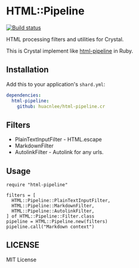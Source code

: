 # HTML::Pipeline

[![Build status](https://travis-ci.org/huacnlee/html-pipeline.cr.svg?branch=master)](https://travis-ci.org/huacnlee/html-pipeline.cr)

HTML processing filters and utilities for Crystal.

This is Crystal implement like [html-pipeline](https://github.com/jch/html-pipeline) in Ruby.

## Installation

Add this to your application's `shard.yml`:

```yaml
dependencies:
  html-pipeline:
    github: huacnlee/html-pipeline.cr
```

## Filters

- PlainTextInputFilter - HTML.escape
- MarkdownFilter
- AutolinkFilter - Autolink for any urls.

## Usage

```crystal
require "html-pipeline"

filters = [
  HTML::Pipeline::PlainTextInputFilter,
  HTML::Pipeline::MarkdownFilter,
  HTML::Pipeline::AutolinkFilter,
] of HTML::Pipeline::Filter.class
pipeline = HTML::Pipeline.new(filters)
pipeline.call("Markdown context")
```

## LICENSE

MIT License
